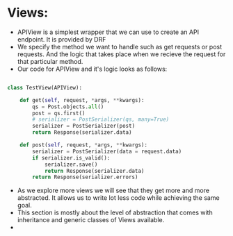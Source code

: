 # Views:

- APIView is a simplest wrapper that we can use to create an API endpoint. It is provided by DRF
- We specify the method we want to handle such as get requests or post requests. And the logic that takes place when we recieve the request for that particular method. 
- Our code for APIView and it's logic looks as follows:
```python

class TestView(APIView):

    def get(self, request, *args, **kwargs):
        qs = Post.objects.all()
        post = qs.first()
        # serializer = PostSerializer(qs, many=True)
        serializer = PostSerializer(post)
        return Response(serializer.data)

    def post(self, request, *args, **kwargs):
        serializer = PostSerializer(data = request.data)
        if serializer.is_valid():
            serializer.save()
            return Response(serializer.data)
        return Response(serializer.errors)

```
- As we explore more views we will see that they get more and more abstracted. It allows us to write lot less code while achieving the same goal.
- This section is mostly about the level of abstraction that comes with inheritance and generic classes of Views available. 
- 
